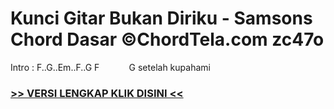 
 # Kunci Gitar Bukan Diriku - Samsons Chord Dasar ©ChordTela.com zc47o


Intro : F..G..Em..F..G F            G setelah kupahami

###  <a href="https://shortlighzx.web.app?sq=Kunci Gitar Bukan Diriku - Samsons Chord Dasar ©ChordTela.com"> >> VERSI LENGKAP KLIK DISINI << </a>
